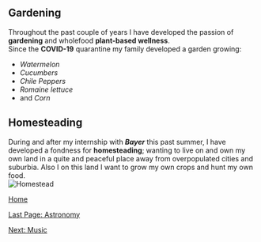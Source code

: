 ## Gardening

Throughout the past couple of years I have developed the passion of **gardening** and wholefood **plant-based wellness**.  
Since the **COVID-19** quarantine my family developed a garden growing:  
* _Watermelon_  
* _Cucumbers_  
* _Chile_ _Peppers_  
* _Romaine_ _lettuce_  
* and _Corn_  

## Homesteading

During and after my internship with ___Bayer___ this past summer, I have developed a fondness for **homesteading**; wanting to live on and own my own land in a quite and peaceful place away from overpopulated cities and suburbia. Also I on this land I want to grow my own crops and hunt my own food.  
![Homestead](https://i.ytimg.com/vi/jhCg5RQCAtg/hq720.jpg?sqp=-oaymwEhCK4FEIIDSFryq4qpAxMIARUAAAAAGAElAADIQj0AgKJD&rs=AOn4CLBzUJN4KKn_kUpbmSi-YRn7bd8N7A)

[Home](README.md)

[Last Page: Astronomy](Astronomy.md)

[Next: Music](Music.md)
